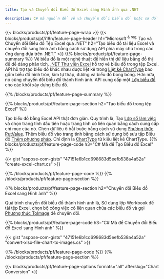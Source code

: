 ```yaml
---
title: Tạo và Chuyển đổi Biểu đồ Excel sang Hình ảnh qua .NET

description: C# mã nguồn để vẽ và chuyển đổi biểu đồ hoặc sơ đồ trong Microsoft Excel bằng cách sử dụng .NET Thư viện. 
---
```

{{< blocks/products/pf/feature-page-wrap >}}
{{< blocks/products/pf/i18n/feature-page-header h1="Microsoft <sup> & reg; </sup> Tạo và Chuyển đổi Biểu đồ Tệp Excel qua .NET" h2="Tạo biểu đồ tài liệu Excel và chuyển đổi sang hình ảnh bằng cách sử dụng API phía máy chủ trong các ứng dụng dựa trên .NET." >}}
{{% blocks/products/pf/feature-page-summary %}}
Vẽ biểu đồ là một nghệ thuật để hiển thị dữ liệu bằng đồ thị để dễ dàng phân tích. [.NET Thư viện Excel](/cells/net/) hỗ trợ vẽ biểu đồ trong tệp Excel. API hỗ trợ tạo biểu đồ khác nhau được liệt kê trong [Liệt kê ChartType](https://reference.aspose.com/cells/net/aspose.cells.charts/charttype) bao gồm biểu đồ hình tròn, kim tự tháp, đường và biểu đồ bong bóng. Hơn nữa, nó cũng chuyển đổi biểu đồ thành hình ảnh. API cung cấp một [Lớp biểu đồ](https://reference.aspose.com/cells/net/aspose.cells.charts) cho các khối xây dựng biểu đồ.

{{% /blocks/products/pf/feature-page-summary %}}

{{% blocks/products/pf/feature-page-section h2="Tạo biểu đồ trong tệp Excel" %}}

Tạo biểu đồ bằng Excel API thật đơn giản. Quy trình là, Tạo [Lớp sổ làm việc](https://reference.aspose.com/cells/net/aspose.cells/workbook) và chọn trang tính đầu tiên hoặc trang tính có liên quan bằng cách cung cấp chỉ mục của nó. Chèn dữ liệu ô bắt buộc bằng cách sử dụng [Phương thức PutValue](https://reference.aspose.com/cells/net/aspose.cells/cell/methods/putvalue/index). Thêm biểu đồ vào trang tính bằng cách sử dụng bộ sưu tập Biểu đồ [Thêm phương pháp](https://reference.aspose.com/cells/net/aspose.cells.charts/chartcollection/methods/add). Chỉ định la [ChartType](https://reference.aspose.com/cells/net/aspose.cells.charts/charttype) từ kiểu liệt kê ChartType.
{{% blocks/products/pf/feature-page-code h3="C# Mã để Tạo Biểu đồ Excel" %}}

{{< gist "aspose-com-gists" "47151e6b1cd698683d5eefb538a4a52a" "create-excel-chart.cs" >}}

{{% /blocks/products/pf/feature-page-code %}}
{{% /blocks/products/pf/feature-page-section %}}


{{% blocks/products/pf/feature-page-section h2="Chuyển đổi Biểu đồ Excel sang Hình ảnh" %}}

Quá trình chuyển đổi biểu đồ thành hình ảnh là, Sử dụng lớp Workbook để tải tệp Excel, chọn bộ công việc có liên quan chứa các biểu đồ và gọi [Phương thức ToImage](https://reference.aspose.com/cells/net/aspose.cells.charts.chart/toimage/methods/7) để chuyển đổi.

{{% blocks/products/pf/feature-page-code h3="C# Mã để Chuyển đổi Biểu đồ Excel sang Hình ảnh" %}}

{{< gist "aspose-com-gists" "47151e6b1cd698683d5eefb538a4a52a" "convert-xlsx-file-chart-to-images.cs" >}}

{{% /blocks/products/pf/feature-page-code %}}
{{% /blocks/products/pf/feature-page-section %}}

{{< blocks/products/pf/feature-page-options formats="all" afterslug="Chart Conversion" >}}
